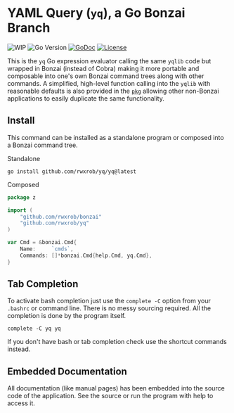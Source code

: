# YAML Query (`yq`), a Go Bonzai Branch

![WIP](https://img.shields.io/badge/status-wip-red)
![Go Version](https://img.shields.io/github/go-mod/go-version/rwxrob/yq)
[![GoDoc](https://godoc.org/github.com/rwxrob/yq?status.svg)](https://godoc.org/github.com/rwxrob/yq)
[![License](https://img.shields.io/badge/license-Apache2-brightgreen.svg)](LICENSE)

This is the `yq` Go expression evaluator calling the same `yqlib` code
but wrapped in Bonzai (instead of Cobra) making it more portable and
composable into one's own Bonzai command trees along with other
commands. A simplified, high-level function calling into the `yqlib`
with reasonable defaults is also provided in the [`pkg`](pkg) allowing
other non-Bonzai applications to easily duplicate the same
functionality.

## Install

This command can be installed as a standalone program or composed into
a Bonzai command tree.

Standalone

```
go install github.com/rwxrob/yq/yq@latest
```

Composed

```go
package z

import (
	"github.com/rwxrob/bonzai"
	"github.com/rwxrob/yq"
)

var Cmd = &bonzai.Cmd{
	Name:     `cmds`,
	Commands: []*bonzai.Cmd{help.Cmd, yq.Cmd},
}
```

## Tab Completion

To activate bash completion just use the `complete -C` option from your
`.bashrc` or command line. There is no messy sourcing required. All the
completion is done by the program itself.

```
complete -C yq yq
```

If you don't have bash or tab completion check use the shortcut
commands instead.

## Embedded Documentation

All documentation (like manual pages) has been embedded into the source
code of the application. See the source or run the program with help to
access it.

